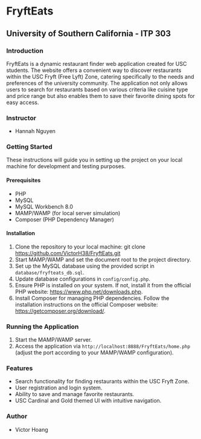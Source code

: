 # FryftEats

## University of Southern California - ITP 303

### Introduction
FryftEats is a dynamic restaurant finder web application created for USC students. The website offers a convenient way to discover restaurants within the USC Fryft (Free Lyft) Zone, catering specifically to the needs and preferences of the university community. The application not only allows users to search for restaurants based on various criteria like cuisine type and price range but also enables them to save their favorite dining spots for easy access.

### Instructor
- Hannah Nguyen

### Getting Started
These instructions will guide you in setting up the project on your local machine for development and testing purposes.

#### Prerequisites
- PHP
- MySQL
- MySQL Workbench 8.0
- MAMP/WAMP (for local server simulation)
- Composer (PHP Dependency Manager)

#### Installation
1. Clone the repository to your local machine:
git clone https://github.com/VictorH38/FryftEats.git
2. Start MAMP/WAMP and set the document root to the project directory.
3. Set up the MySQL database using the provided script in `database/fryfteats_db.sql`.
4. Update database configurations in `config/config.php`.
5. Ensure PHP is installed on your system. If not, install it from the official PHP website: https://www.php.net/downloads.php.
6. Install Composer for managing PHP dependencies. Follow the installation instructions on the official Composer website: https://getcomposer.org/download/.

### Running the Application
1. Start the MAMP/WAMP server.
2. Access the application via `http://localhost:8888/FryftEats/home.php` (adjust the port according to your MAMP/WAMP configuration).

### Features
- Search functionality for finding restaurants within the USC Fryft Zone.
- User registration and login system.
- Ability to save and manage favorite restaurants.
- USC Cardinal and Gold themed UI with intuitive navigation.

### Author
- Victor Hoang
